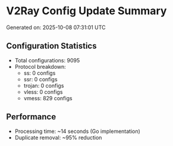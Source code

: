# V2Ray Config Update Summary
Generated on: 2025-10-08 07:31:01 UTC

## Configuration Statistics
- Total configurations: 9095
- Protocol breakdown:
  - ss: 0 configs
  - ssr: 0 configs
  - trojan: 0 configs
  - vless: 0 configs
  - vmess: 829 configs

## Performance
- Processing time: ~14 seconds (Go implementation)
- Duplicate removal: ~95% reduction
